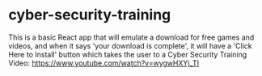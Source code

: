 # cyber-security-training
This is a basic React app that will emulate a download for free games and videos, and when it says 'your download is complete', it will have a 'Click Here to Install' button which takes the user to a Cyber Security Training Video: https://www.youtube.com/watch?v=wygwHXYj_TI

